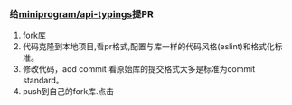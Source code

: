 ### 给[miniprogram/api-typings](https://github.com/wechat-miniprogram/api-typings)提PR

1. fork库
2. 代码克隆到本地项目,看pr格式,配置与库一样的代码风格(eslint)和格式化标准。
3. 修改代码，add commit 看原始库的提交格式大多是标准为commit standard。
4. push到自己的fork库.点击
